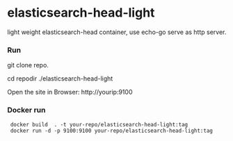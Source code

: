 # elasticsearch-head-light

light weight elasticsearch-head container, use echo-go serve as http server.

### Run

git clone repo.

cd repodir
./elasticsearch-head-light

Open the site in Browser:
http://yourip:9100

### Docker run

```
 docker build  . -t your-repo/elasticsearch-head-light:tag
 docker run -d -p 9100:9100 your-repo/elasticsearch-head-light:tag
 ```
